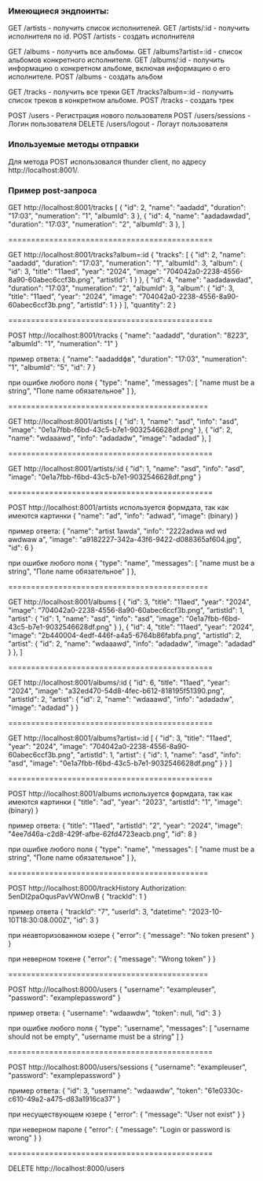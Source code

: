 ### Имеющиеся эндпоинты:

GET /artists - получить список исполнителей.
GET /artists/:id - получить исполнителя по id.
POST /artists - создать исполнителя

GET /albums - получить все альбомы.
GET /albums?artist=:id - список альбомов конкретного исполнителя.
GET /albums/:id - получить информацию о конкретном альбоме, включая информацию о его исполнителе.
POST /albums - создать альбом

GET /tracks - получить все треки
GET /tracks?album=:id - получить список треков в конкретном альбоме.
POST /tracks - создать трек

POST /users - Регистрация нового пользователя
POST /users/sessions - Логин пользователя
DELETE /users/logout - Логаут пользователя

### Ипользуемые методы отправки

Для метода POST использовался thunder client, по адресу http://localhost:8001/.

### Пример post-запроса

GET http://localhost:8001/tracks
[
{
"id": 2,
"name": "aadadd",
"duration": "17:03",
"numeration": "1",
"albumId": 3
},
{
"id": 4,
"name": "aadadawdad",
"duration": "17:03",
"numeration": "2",
"albumId": 3
},
]

=============================================

GET http://localhost:8001/tracks?album=:id
{
"tracks": [
{
"id": 2,
"name": "aadadd",
"duration": "17:03",
"numeration": "1",
"albumId": 3,
"album": {
"id": 3,
"title": "11aed",
"year": "2024",
"image": "704042a0-2238-4556-8a90-60abec6ccf3b.png",
"artistId": 1
}
},
{
"id": 4,
"name": "aadadawdad",
"duration": "17:03",
"numeration": "2",
"albumId": 3,
"album": {
"id": 3,
"title": "11aed",
"year": "2024",
"image": "704042a0-2238-4556-8a90-60abec6ccf3b.png",
"artistId": 1
}
}
],
"quantity": 2
}

=============================================

POST http://localhost:8001/tracks
{
"name": "aadadd",
"duration": "8223",
"albumId": "1",
"numeration": "1"
}

пример ответа:
{
"name": "aadaddфв",
"duration": "17:03",
"numeration": "1",
"albumId": "5",
"id": 7
}

при ошибке любого поля
{
"type": "name",
"messages": [
"name must be a string",
"Поле name обязательное"
]
},

============================================

GET http://localhost:8001/artists
[
{
"id": 1,
"name": "asd",
"info": "asd",
"image": "0e1a7fbb-f6bd-43c5-b7e1-9032546628df.png"
},
{
"id": 2,
"name": "wdaaawd",
"info": "adadadw",
"image": "adadad"
},
]

=============================================

GET http://localhost:8001/artists/:id
{
"id": 1,
"name": "asd",
"info": "asd",
"image": "0e1a7fbb-f6bd-43c5-b7e1-9032546628df.png"
}

=============================================

POST http://localhost:8001/artists
используется формдата, так как имеются картинки
{
"name": "ad",
"info": "adwad",
"image": (binary)
}

пример ответа:
{
"name": "artist 1awda",
"info": "2222adwa wd wd awdwaw a",
"image": "a9182227-342a-43f6-9422-d088365af604.jpg",
"id": 6
}

при ошибке любого поля
{
"type": "name",
"messages": [
"name must be a string",
"Поле name обязательное"
]
},

============================================

GET http://localhost:8001/albums
[
{
"id": 3,
"title": "11aed",
"year": "2024",
"image": "704042a0-2238-4556-8a90-60abec6ccf3b.png",
"artistId": 1,
"artist": {
"id": 1,
"name": "asd",
"info": "asd",
"image": "0e1a7fbb-f6bd-43c5-b7e1-9032546628df.png"
}
},
{
"id": 4,
"title": "11aed",
"year": "2024",
"image": "2b440004-4edf-446f-a4a5-6764b86fabfa.png",
"artistId": 2,
"artist": {
"id": 2,
"name": "wdaaawd",
"info": "adadadw",
"image": "adadad"
}
},
]

=============================================

GET http://localhost:8001/albums/:id
{
"id": 6,
"title": "11aed",
"year": "2024",
"image": "a32ed470-54d8-4fec-b612-818195f51390.png",
"artistId": 2,
"artist": {
"id": 2,
"name": "wdaaawd",
"info": "adadadw",
"image": "adadad"
}
}

=============================================

GET http://localhost:8001/albums?artist=:id
[
{
"id": 3,
"title": "11aed",
"year": "2024",
"image": "704042a0-2238-4556-8a90-60abec6ccf3b.png",
"artistId": 1,
"artist": {
"id": 1,
"name": "asd",
"info": "asd",
"image": "0e1a7fbb-f6bd-43c5-b7e1-9032546628df.png"
}
}
]

=============================================

POST http://localhost:8001/albums
используется формдата, так как имеются картинки
{
"title": "ad",
"year": "2023",
"artistId": "1",
"image": (binary)
}

пример ответа:
{
"title": "11aed",
"artistId": "2",
"year": "2024",
"image": "4ee7d46a-c2d8-429f-afbe-62fd4723eacb.png",
"id": 8
}

при ошибке любого поля
{
"type": "name",
"messages": [
"name must be a string",
"Поле name обязательное"
]
},

============================================

POST http://localhost:8000/trackHistory
Authorization: 5enDI2paOqusPavVWOnwB
{
"trackId": 1
}

пример ответа
{
"trackId": "7",
"userId": 3,
"datetime": "2023-10-10T18:30:08.000Z",
"id": 3
}

при неавторизованном юзере
{
"error": {
"message": "No token present"
}
}

при неверном токене
{
"error": {
"message": "Wrong token"
}
}

============================================

POST http://localhost:8000/users
{
"username": "exampleuser",
"password": "examplepassword"
}

пример ответа:
{
"username": "wdaawdw",
"token": null,
"id": 3
}

при ошибке любого поля
{
"type": "username",
"messages": [
"username should not be empty",
"username must be a string"
]
}

=============================================

POST http://localhost:8000/users/sessions
{
"username": "exampleuser",
"password": "examplepassword"
}

пример ответа:
{
"id": 3,
"username": "wdaawdw",
"token": "61e0330c-c610-49a2-a475-d83a1916ca37"
}

при несуществующем юзере
{
"error": {
"message": "User not exist"
}
}

при неверном пароле
{
"error": {
"message": "Login or password is wrong"
}
}

=============================================

DELETE http://localhost:8000/users
